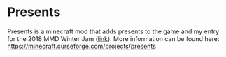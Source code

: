 # Presents
Presents is a minecraft mod that adds presents to the game and my entry for the 2018 MMD Winter Jam ([link](https://github.com/MinecraftModDevelopment/MMD-Site/blob/master/docs/events/winter_jam_2018.md)). More information can be found here:
https://minecraft.curseforge.com/projects/presents
